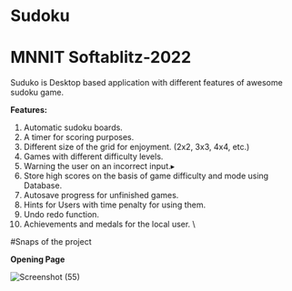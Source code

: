 # Sudoku 
# MNNIT Softablitz-2022
Suduko is Desktop based application with different features of awesome sudoku game.

**Features:**
1. Automatic sudoku boards. 
2. A timer for scoring purposes. 
3. Different size of the grid for enjoyment. (2x2, 3x3, 4x4, etc.)  
4. Games with different difficulty levels.  
5. Warning the user on an incorrect input.▸  
6. Store high scores on the basis of game difficulty and mode using Database. 
7. Autosave progress for unfinished games. 
8. Hints for Users with time penalty for using them.  
9. Undo redo function.  
10. Achievements and medals for the local user.  \

#Snaps of the project

**Opening Page**

![Screenshot (55)](https://user-images.githubusercontent.com/83869332/199896635-8720d327-953f-4624-a252-8ee69abb185b.png)

